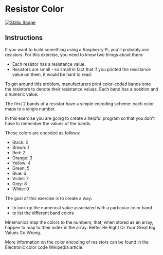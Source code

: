 # Resistor Color
[![Static Badge](https://img.shields.io/badge/Link-To%20Exercise-blue)](https://exercism.org/tracks/python/exercises/resistor-color)

## Instructions

If you want to build something using a Raspberry Pi, you'll probably use 
resistors. For this exercise, you need to know two things about them:

* Each resistor has a resistance value.
* Resistors are small - so small in fact that if you printed the resistance 
value on them, it would be hard to read.

To get around this problem, manufacturers print color-coded bands onto the 
resistors to denote their resistance values. Each band has a position and a 
numeric value.

The first 2 bands of a resistor have a simple encoding scheme: each color maps 
to a single number.

In this exercise you are going to create a helpful program so that you don't 
have to remember the values of the bands.

These colors are encoded as follows:

* Black: 0
* Brown: 1
* Red: 2
* Orange: 3
* Yellow: 4
* Green: 5
* Blue: 6
* Violet: 7
* Grey: 8
* White: 9

The goal of this exercise is to create a way:

* to look up the numerical value associated with a particular color band
* to list the different band colors

Mnemonics map the colors to the numbers, that, when stored as an array, happen 
to map to their index in the array: Better Be Right Or Your Great Big Values Go 
Wrong.

More information on the color encoding of resistors can be found in the 
Electronic color code Wikipedia article.
